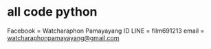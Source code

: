# all code python
Facebook = Watcharaphon Pamayayang
ID LINE  = film691213
email    = watcharaphonpamayayang@gmail.com
